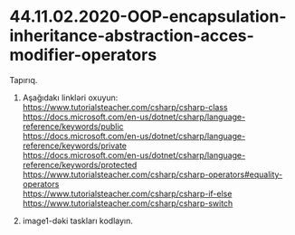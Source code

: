 # 44.11.02.2020-OOP-encapsulation-inheritance-abstraction-acces-modifier-operators

Tapırıq.

  1. Aşağıdakı linkləri oxuyun:   
     https://www.tutorialsteacher.com/csharp/csharp-class     
     https://docs.microsoft.com/en-us/dotnet/csharp/language-reference/keywords/public     
     https://docs.microsoft.com/en-us/dotnet/csharp/language-reference/keywords/private     
     https://docs.microsoft.com/en-us/dotnet/csharp/language-reference/keywords/protected     
     https://www.tutorialsteacher.com/csharp/csharp-operators#equality-operators     
     https://www.tutorialsteacher.com/csharp/csharp-if-else     
     https://www.tutorialsteacher.com/csharp/csharp-switch
     
  2. image1-dəki taskları kodlayın. 

